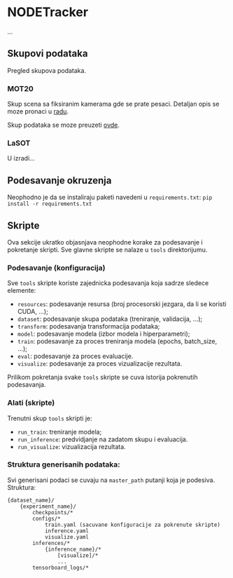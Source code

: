 # NODETracker

...

## Skupovi podataka

Pregled skupova podataka.

### MOT20

Skup scena sa fiksiranim kamerama gde se prate pesaci. Detaljan opis
se moze pronaci u [radu](https://arxiv.org/pdf/2003.09003.pdf).

Skup podataka se moze preuzeti [ovde](https://motchallenge.net/data/MOT20/).

### LaSOT

U izradi...

## Podesavanje okruzenja

Neophodno je da se instaliraju paketi navedeni u `requirements.txt`: 
`pip install -r requirements.txt`

## Skripte

Ova sekcije ukratko objasnjava neophodne korake za podesavanje
i pokretanje skripti. 
Sve glavne skripte se nalaze u `tools` direktorijumu.

### Podesavanje (konfiguracija)

Sve `tools` skripte koriste zajednicka podesavanja koja sadrze
sledece elemente:
- `resources`: podesavanje resursa (broj procesorski jezgara, da li se koristi CUDA, ...);
- `dataset`: podesavanje skupa podataka (treniranje, validacija, ...);
- `transform`: podesavanja transformacija podataka;
- `model`: podesavanje modela (izbor modela i hiperparametri);
- `train`: podesavanje za proces treniranja modela (epochs, batch_size, ...);
- `eval`: podesavanje za proces evaluacije.
- `visualize`: podesavanje za proces vizualizacije rezultata.

Prilikom pokretanja svake `tools` skripte se cuva istorija pokrenutih podesavanja.

### Alati (skripte)

Trenutni skup `tools` skripti je:
- `run_train`: treniranje modela;
- `run_inference`: predvidjanje na zadatom skupu i evaluacija.
- `run_visualize`: vizualizacija rezultata.

### Struktura generisanih podataka:

Svi generisani podaci se cuvaju na `master_path` putanji koja je 
podesiva. Struktura:

```
{dataset_name}/
    {experiment_name}/
        checkpoints/*
        configs/*
            train.yaml (sacuvane konfiguracije za pokrenute skripte)
            inference.yaml
            visualize.yaml
        inferences/*
            {inference_name}/*
                [visualize]/*   
                ...
        tensorboard_logs/*
```